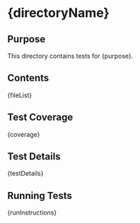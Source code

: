 # {directoryName}

## Purpose
This directory contains tests for {purpose}.

## Contents
{fileList}

## Test Coverage
{coverage}

## Test Details
{testDetails}

## Running Tests
{runInstructions}